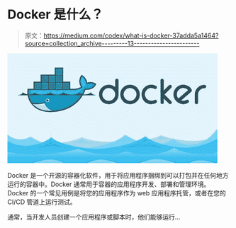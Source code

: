 # Docker 是什么？

> 原文：<https://medium.com/codex/what-is-docker-37adda5a1464?source=collection_archive---------13----------------------->

![](img/96f0727851a1e3c610155cd3a2381abc.png)

Docker 是一个开源的容器化软件，用于将应用程序捆绑到可以打包并在任何地方运行的容器中。Docker 通常用于容器的应用程序开发、部署和管理环境。Docker 的一个常见用例是将您的应用程序作为 web 应用程序托管，或者在您的 CI/CD 管道上运行测试。

通常，当开发人员创建一个应用程序或脚本时，他们能够运行…